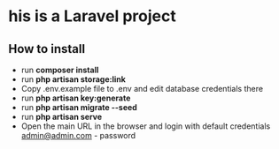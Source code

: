 # his is a Laravel project

## How to install

- run <b>composer install</b>
- run <b>php artisan storage:link</b>
- Copy .env.example file to .env and edit database credentials there
- run <b>php artisan key:generate</b>
- run <b>php artisan migrate --seed</b>
- run <b>php artisan serve</b>
- Open the main URL in the browser and login with default credentials admin@admin.com - password
